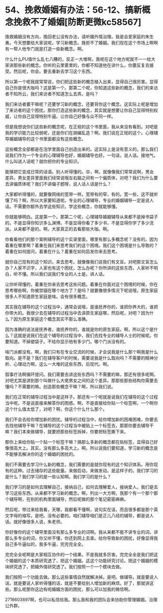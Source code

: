 # 54、挽救婚姻有办法：56-12、搞新概念挽救不了婚姻[防断更微kc58567]

挽救婚姻没有方向，挽回老公没有办法，请听婚外情治理。我是会爱家庭的朱生勇。今天想要给大家说呢，学习新概念。挽拒不了婚姻。我们现在这个市场上啊啊有一帮人他专门就是打造一些新概念。啊。

什么什么PU值什么乱七八糟的，反正一大堆啊，我呢在这个地方呢就不一一给大家讲那些新的概念。你听的云里雾里的，你都不知道他在讲什么，你要反复去接受。然后呢，你会。要去重新去学习这个东西。

所以第一个呢我就常常说，你们把这些新的概念植入出来，显得自己很厉害。显得自己你是很大咖吗？这是第一个。那第二个呢，你知道这些新的概念，我们的来访者不知所云，我们来访者不知道怎么去弄。是吗？

我们来访者要干嘛呢？还要学习新的概念，还要背你这个概念。这实际上呢是增加了来访者的这个困扰。那你打造这些新的概念，其实就是想要让你自己显得特别权威，让你自己显得特别牛逼。让你自己好像与众不同一样。

但是我想说你们这些新的概念呢，在正规的这个书里面，我从来没有看到。对吧是我的学识能力比较弱呢，还是你们在胡编乱造？啊。我们说在正规的这个。心理辅导婚姻辅导的这个书里面都没有这些概念。

这些概念全部都是在泡学里面自己创造出来的。这实际上是没有意义的。那么我们说我们作为一个专业的心理辅导也好，婚姻辅导也好。一句话，说人话。接地气。什么叫说人话呢？就你把你的专业知识。

能够把它变成日常的话语。别人听得懂的。😡，啊，就像像我们常常说啊，男女差异。男女差异里面我们经常说哦左右脑之间有一个偏质体，对吧？我们为什么要去讲偏质体呢？我们不讲偏子题呀，说人话人话是什么？

大家都听得懂的，就要像网络的宽带一样。宽带有的窄，有的。宽一些，这不就听懂了吗？啊，所以大家要知道呢。专业的心理辅导，专业的婚姻辅导一定是说人话。不需要你额外去学这些知识，学这些概念，你就能够懂。

你就能够明白。这是第一个。那第二个呢，心理辅导婚姻辅导从来都不是掉书袋子的。不是显得你知识多么渊博。不是显得你看了多少书，不是显得你学了多少流派。从来都不是的。啊，大家真正的去看那些大咖。啊。

你看看他们的那个案例辅导的这个实录里面，哪里有那么多概念呢？没有的。因为着重在哪里啊？着重在我们来思考我们的这个困境。我们这个困境是什么导致的？着重在如何提问，着重在什么？着重在如何启发你来去思考。

就你自己现有的这个知识。来去思考。就像像我们说我们有文盲。对吧那文盲怎么办？人家不识字，人家也有这个困扰，怎么办呢？你所讲的这些东西，人家听不明白，听不懂。所以我们说我们专业的人士是。讲人话。

让你听得懂的，着重在你来去思考这些问题。着重在你面对这个困境的时候，你在思考哪些啊，你被禁锢在哪个地方了？是吗？就要像很多情况下呢说哦，原生家庭很多人不知道原生家庭是啥。会有很多概念。

其实我在辅导的这个过程当中，通常会说哦，是谁抚养你的，谁把你养大的，谁把你带大的。我很少去在辅导的过程当中去讲原生家庭哪，然后呢，对吧？因为什么？因为原生家庭这个概念其实不那么准确。

因为准确的说法是抚养者，谁抚养你的，谁就是你的原生家庭。啊，所以这个是什么？这就是说我们在这个辅导的过程当中，我们去找专业的辅导人士的时候呢。你要知道。不掉塑袋子。不给你显示他有多少门。哪个门派没有的。

啥门派都没有。啊，我们只有在专业交流的时候，才会说我是什么那个啊我是什么取向。是不是？我们在辅导客户的时候，需要说我是什么取向吗？不需要的精神分析、心理动力啊，这么一大堆的这些东西，后现代。啊。

叙事疗法啊循环提问。我们需要去讲这些东西吗？不需要的嘛，那还有很多呢啊。对吧尤其是讲到那个叫做什么大佬男女之间的这个差异。那那些那些结构你需要去懂吗？不需要的嘛。创造那些概念干嘛？啊，所以我们说。

我们在正常的辅导过程当中是这样子。那还有一个呢就是说我们在辅导的这个过程当中呢，不是说直接来解答你的困惑。啊，不是直接给你贴一个标签啊，一个啊你这个什么值太低了，对吧？啊，你这个什么什么那个。

我们不会去给你增加新的困扰。辅导的过程当中，给你增加新的困难困难，你要去去找他辅导干嘛？在辅导的这个过程当中被贴上一个标签去，那那你要去辅导干嘛？我们本来做辅导，就要把那些标签拆掉，你要把标签撕下来。

那你上来给你贴一个贴一个标签干嘛？搞那么多新的概念都在贴标签，显得自己好像很高大上。其实。没有那么多高大上。啊。所以说我们要知道，学习新的概念是不能够去解决你的这个婚姻的困扰的。

我们不需要去学习什么新的概念，我们需要的是就你现有的这个知识体系。用你现有的这种。过去储存的这些能量。来做启动，来做发动。是这样子的。我们学习的是什么？我们学习的是一些认知啊。我们学习的是什么？

我们学习的是如何去理解自己，接纳自己，如何去理解爱人，接纳爱人。我们是去学习这些东西。从来都不学习新的概念。啊，列出一大方啊，我那个有一个那个那个辅导啊，在别的机构里面辅导，然后呢做的那个笔记密密麻麻。

然后呢，带过来给我看，天哪，我都看不懂啊，说句实在话，而且很多都是那个英文字母的缩写。是吧。没有必要的。咱们辅导咱们是正儿八经的辅导，都是说人话。就好像很多人说，朱老师。

你好像你的这个辅导里面没有那么多专业的词啊。我从来都不能不讲专业的词。讲那么多专业的词，你又听不懂，你还到网上去查。给你导致新的困扰，好像显得我自己多牛逼似的，我多牛逼，完完完全全。

完完全全呢啊是大家相互协作的一个结果。不是我就多厉害。完完全全是我们把这个婚姻的这个本质研究透了，把这个婚姻。这这个功能研究讨论。把这个婚姻的模块研究透了，把婚外情研究透了。我们按照一个一个模块去做。

我们按照一个功能去做。那么这些事情自然就解决掉。是吧。做辅导。就是要说人话，就是要说人家听得懂的话，就是不要给别人增加新的麻烦。好了，那就讲这些。那么呢那你这边有呃婚姻方面的困扰，那么可以加我的微信啊。

2716603897啊，也可以私信给我。那么我和我的团队会来协助你管理婚姻。治理公外群。